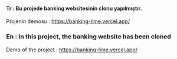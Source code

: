 #### Tr : Bu projede banking websitesinin clonu yapılmıştır. 
Projenin demosu : https://banking-lime.vercel.app/

### En : In this project, the banking website has been cloned
Demo of the project : https://banking-lime.vercel.app/
